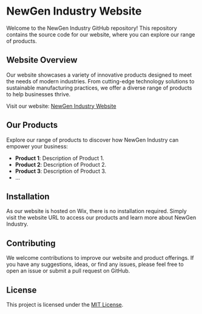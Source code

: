 # NewGen Industry Website

Welcome to the NewGen Industry GitHub repository! This repository contains the source code for our website, where you can explore our range of products.

## Website Overview

Our website showcases a variety of innovative products designed to meet the needs of modern industries. From cutting-edge technology solutions to sustainable manufacturing practices, we offer a diverse range of products to help businesses thrive.

Visit our website: [NewGen Industry Website](https://sailalithmanas2020.wixsite.com/newgen-industry)

## Our Products

Explore our range of products to discover how NewGen Industry can empower your business:

- **Product 1**: Description of Product 1.
- **Product 2**: Description of Product 2.
- **Product 3**: Description of Product 3.
- ...

## Installation

As our website is hosted on Wix, there is no installation required. Simply visit the website URL to access our products and learn more about NewGen Industry.

## Contributing

We welcome contributions to improve our website and product offerings. If you have any suggestions, ideas, or find any issues, please feel free to open an issue or submit a pull request on GitHub.

## License

This project is licensed under the [MIT License](LICENSE).
